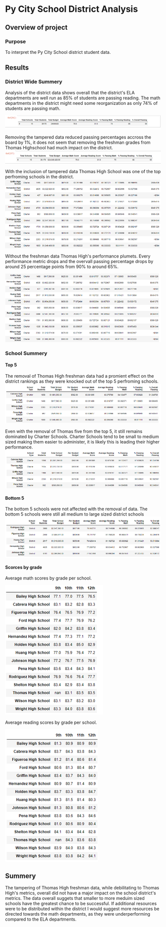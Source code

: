 # Py City School District Analysis

## Overview of project

### Purpose
To interpret the Py City School district student data.

## Results

### District Wide Summery 
Analysis of the district data shows overall that the district's ELA departments are well run as 85% of students are passing reading. The math departments in the district might need some reorganization as only 74% of students are passing math.

![Resources/district_summery_challenge.png](Resources/district_summery_challenge.png)

Removing the tampered data reduced passing percentages accross the board by 1%, it does not seem that removing the freshman grades from Thomas Highschool had much impact on the district.
![Resources/district_summery_module.png](Resources/district_summery_module.png)

With the inclusion of tampered data Thomas High School was one of the top perfroming schools in the district.
![Resources/comp_data_module.png](Resources/comp_data_module.png)

Without the freshman data Thomas High's performance plumets. Every performance metric drops and the overvall passing percentage drops by around 25 percentage points from 90% to around 65%. 

![Resources/comp_data_challenege.png](Resources/comp_data_challenege.png)

### School Summery
#### Top 5
The removal of Thomas High freshman data had a promient effect on the district rankings as they were knocked out of the top 5 perfroming schools.
![Resources/top_5_challenge.png](Resources/top_5_challenge.png)

Even with the removal of Thomas five from the top 5, it still remains dominated by Charter Schools. Charter Schools tend to be small to medium sized making them easier to administer, it is likely this is leading their higher performance.
![Resources/top_5_module.png](Resources/top_5_module.png)

#### Bottom 5
The bottom 5 schools were not affected with the removal of data. The bottom 5 schools were still all medium to large sized district schools
![Resources/bottom_5_module.png](Resources/bottom_5_module.png)

#### Scorces by grade

Average math scores by grade per school.

![Resources/ave_math_challenge.png](Resources/ave_math_challenge.png)


Average reading scores by grade per school.


![Resources/ave_reading_challenge.png](Resources/ave_reading_challenge.png)

## Summery
The tampering of Thomas High freshman data, while debilitating to Thomas High's metrics, overall did not have a major impact on the school district's metrics. The data overall suggets that smaller to more meduim sized schools have the greatest chance to be successful. If additional resources were to be distributed within the district I would suggest more resources be directed towards the math departments, as they were underperforming compared to the ELA departments.
